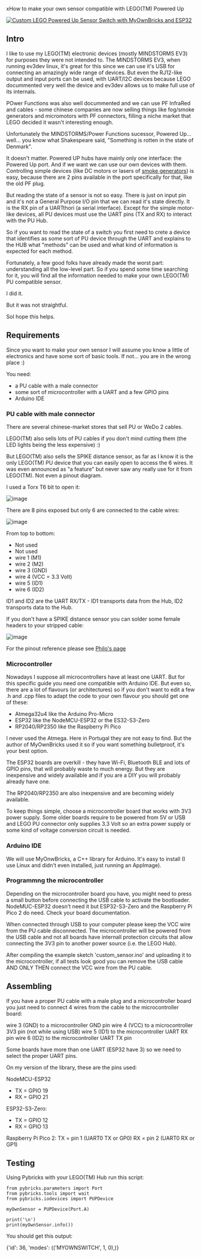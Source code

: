 xHow to make your own sensor compatible with LEGO(TM) Powered Up

[![Custom LEGO Powered Up Sensor Switch with MyOwnBricks and ESP32](http://img.youtube.com/vi/7tQd6HiykZE/0.jpg)](https://youtu.be/7tQd6HiykZE "Custom LEGO Powered Up Sensor Switch with MyOwnBricks and ESP32")


## Intro

I like to use my LEGO(TM) electronic devices (mostly MINDSTORMS EV3) for purposes they were
not intended to. The MINDSTORMS EV3, when running ev3dev linux, it's great for this since we can
use it's USB for connecting an amazingly wide range of devices. But even the RJ12-like output and
input ports can be used, with UART/I2C devices because LEGO docummented very well the device
and ev3dev allows us to make full use of its internals.

POwer Functions was also well docummented and we can use PF InfraRed and cables - some chinese
companies are now selling things like fog/smoke generators and micromotors with PF connectors,
filling a niche market that LEGO decided it wasn't interesting enough.

Unfortunately the MINDSTORMS/Power Functions sucessor, Powered Up... well... you know what
Shakespeare said, "Something is rotten in the state of Denmark".

It doesn't matter. Powered UP hubs have mainly only one interface: the Powered Up port. And if
we want we can use our own devices with them. Controlling simple devices (like DC motors or
lasers of [smoke generators](https://ofalcao.pt/blog/2018/the-powered-up-smoke-engine)) is easy,
because there are 2 pins available in the port specifically for that, like the old PF
plug.

But reading the state of a sensor is not so easy. There is just on input pin and it's not a
General Purpose I/O pin that we can read it's state directly. It is the RX pin of a UARTthori
(a serial interface). Except for the simple motor-like devices, all PU devices must use
the UART pins (TX and RX) to interact with the PU Hub.

So if you want to read the state of a switch you first need to crete a device that identifies
as some sort of PU device through the UART and explains to the HUB what "methods" can be used
and what kind of information is expected for each method.

Fortunately, a few good folks have already made the worst part: understanding all the low-level
part. So if you spend some time searching for it, you will find all the information
needed to make your own LEGO(TM) PU compatible sensor.

I did it.

But it was not straightful.

SoI hope this helps.


## Requirements

Since you want to make your own sensor I will assume you know a little of electronics and
have some sort of basic tools. If not... you are in the wrong place :)

You need:
- a PU cable with a male connector
- some sort of microcontroller with a UART and a few GPIO pins
- Arduino IDE

### PU cable with male connector

There are several chinese-market stores that sell PU or WeDo 2 cables.

LEGO(TM) also sells lots of PU cables if you don't mind cutting them (the LED lights
being the less expensive) :)

But LEGO(TM) also sells the SPIKE distance sensor, as far as I know it is the only
LEGO(TM) PU device that you can easily open to access the 6 wires. It was even announced
as "a feature" but never saw any really use for it from LEGO(TM). Not even a pinout
diagram.

I used a Torx T6 bit to open it:

![image](https://github.com/user-attachments/assets/ed9a3462-a43e-43a0-b38a-51f85beb29c7)

There are 8 pins exposed but only 6 are connected to the cable wires:

![image](https://github.com/user-attachments/assets/9008839f-b42d-4a4b-883e-25ad3d140aec)

From top to bottom:
- Not used
- Not used
- wire 1 (M1)
- wire 2 (M2)
- wire 3 (GND)
- wire 4 (VCC = 3.3 Volt)
- wire 5 (ID1)
- wire 6 (ID2)

ID1 and ID2 are the UART RX/TX - ID1 transports data from the Hub, ID2 transports data 
to the Hub.

If you don't have a SPIKE distance sensor you can solder some female headers to your
stripped cable:

![image](https://github.com/user-attachments/assets/88ad1bb1-5594-4e79-9e38-5cc2cd7a2e04)

For the pinout reference please see [Philo's page](https://www.philohome.com/wedo2reverse/connect.htm)

### Microcontroller

Nowadays I suppose all microcontrollers have at least one UART. But for this
specific guide you need one compatible with Arduino IDE. But even so, there are
a lot of flavours (or architectures) so if you don't want
to edit a few .h and .cpp files to adapt the code to your own flavour you should
get one of these:
-  Atmega32u4 like the Arduino Pro-Micro
-  ESP32 like the NodeMCU-ESP32 or the ES32-S3-Zero
-  RP2040/RP2350 like the Raspberry Pi Pico

I never used the Atmega. Here in Portugal they are not easy to find. But the author
of MyOwnBricks used it so if you want something bulletproof, it's your best option.

The ESP32 boards are overkill - they have Wi-Fi, Bluetooth BLE and lots of GPIO pins,
that will probably waste to much energy. But they are inexpensive and widely
available and if you are a DIY you will probably already have one.

The RP2040/RP2350 are also inexpensive and are becoming widely available.

To keep things simple, choose a microcontroller board that works with 3V3 power
supply. Some older boards require to be powered from 5V or USB and LEGO PU connector
only supplies 3.3 Volt so an extra power supply or some kind of voltage
conversion circuit is needed.


### Arduino IDE

We will use MyOnwBricks, a C++ library for Arduino. It's easy to install
(I use Linux and didn't even installed, just running an AppImage).


### Programmng the microcontroller

Depending on the microcontroller board you have, you might need to press
a small button before connecting the USB cable to activate the bootloader.
NodeMUC-ESP32 doesn't need it but ESP32-S3-Zero and the Raspberry Pi Pico 2 
do need. Check your board documentation.

When connected through USB to your computer please keep the VCC wire from
the PU cable disconnected. The microcontroller will be powered from the 
USB cable and not all boards have internall protection circuits that
allow connecting the 3V3 pin to another power source (i.e. the LEGO Hub).

After compiling the example sketch 'custom_sensor.ino' and uploading it to
the microcontroller, if all tests look good you can remove the USB cable
AND ONLY THEN connect the VCC wire from the PU cable.

## Assembling

If you have a proper PU cable with a male plug and a microcontroller board you
just need to connect 4 wires from the cable to the microcontroller board:

wire 3 (GND) to a microcontroller GND pin 
wire 4 (VCC) to a microcontroller 3V3 pin (not while using USB)
wire 5 (ID1) to the microcontroller UART RX pin
wire 6 (ID2) to the microcontroller UART TX pin

Some boards have more than one UART (ESP32 have 3) so we need to
select the proper UART pins.

On my version of the library, these are the pins used:

NodeMCU-ESP32
- TX = GPIO 19
- RX = GPIO 21

ESP32-S3-Zero:
- TX = GPIO 12
- RX = GPIO 13

Raspberry Pi Pico 2:
TX = pin 1 (UART0 TX or GP0)
RX = pin 2 (UART0 RX or GP1)

## Testing

Using Pybricks with your LEGO(TM) Hub run this script:

```
from pybricks.parameters import Port
from pybricks.tools import wait
from pybricks.iodevices import PUPDevice

myOwnSensor = PUPDevice(Port.A)

print('\n')
print(myOwnSensor.info())
```

You should get this output:

{'id': 36, 'modes': (('MYOWNSWITCH', 1, 0),)}
